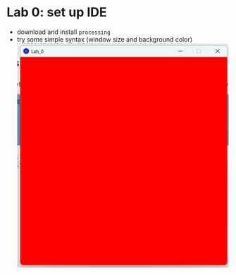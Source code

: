 # Lab 0: set up IDE
* download and install `processing`
* try some simple syntax (window size and background color)
![alt text](image.png)